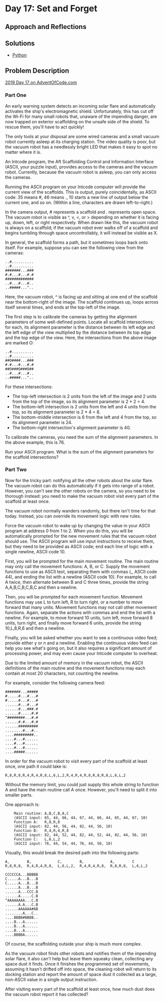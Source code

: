 # Day 17: Set and Forget

## Approach and Reflections

## Solutions

- [Python](./python_day17/day17.py)

## Problem Description

[2019 Day 17 on AdventOfCode.com](https://adventofcode.com/2019/day/17)

### Part One

An early warning system detects an incoming solar flare and automatically
activates the ship's electromagnetic shield. Unfortunately, this has cut off
the Wi-Fi for many small robots that, unaware of the impending danger, are now
trapped on exterior scaffolding on the unsafe side of the shield. To rescue
them, you'll have to act quickly!

The only tools at your disposal are some wired cameras and a small vacuum
robot currently asleep at its charging station. The video quality is poor, but
the vacuum robot has a needlessly bright LED that makes it easy to spot no
matter where it is.

An Intcode program, the Aft Scaffolding Control and Information Interface
(ASCII, your puzzle input), provides access to the cameras and the vacuum
robot. Currently, because the vacuum robot is asleep, you can only access the
cameras.

Running the ASCII program on your Intcode computer will provide the current
view of the scaffolds. This is output, purely coincidentally, as ASCII code:
35 means #, 46 means ., 10 starts a new line of output below the current one,
and so on. (Within a line, characters are drawn left-to-right.)

In the camera output, # represents a scaffold and . represents open space. The
vacuum robot is visible as ^, v, <, or > depending on whether it is facing up,
down, left, or right respectively. When drawn like this, the vacuum robot is
always on a scaffold; if the vacuum robot ever walks off of a scaffold and
begins tumbling through space uncontrollably, it will instead be visible as X.

In general, the scaffold forms a path, but it sometimes loops back onto
itself. For example, suppose you can see the following view from the cameras:

```
..#..........
..#..........
#######...###
#.#...#...#.#
#############
..#...#...#..
..#####...^..
```

Here, the vacuum robot, ^ is facing up and sitting at one end of the scaffold
near the bottom-right of the image. The scaffold continues up, loops across
itself several times, and ends at the top-left of the image.

The first step is to calibrate the cameras by getting the alignment parameters
of some well-defined points. Locate all scaffold intersections; for each, its
alignment parameter is the distance between its left edge and the left edge of
the view multiplied by the distance between its top edge and the top edge of
the view. Here, the intersections from the above image are marked O:

```
..#..........
..#..........
##O####...###
#.#...#...#.#
##O###O###O##
..#...#...#..
..#####...^..
```

For these intersections:

- The top-left intersection is 2 units from the left of the image and 2 units
  from the top of the image, so its alignment parameter is 2 \* 2 = 4.
- The bottom-left intersection is 2 units from the left and 4 units from the
  top, so its alignment parameter is 2 \* 4 = 8.
- The bottom-middle intersection is 6 from the left and 4 from the top, so its
  alignment parameter is 24.
- The bottom-right intersection's alignment parameter is 40.

To calibrate the cameras, you need the sum of the alignment parameters. In the
above example, this is 76.

Run your ASCII program. What is the sum of the alignment parameters for the
scaffold intersections?

### Part Two

Now for the tricky part: notifying all the other robots about the solar flare.
The vacuum robot can do this automatically if it gets into range of a robot.
However, you can't see the other robots on the camera, so you need to be
thorough instead: you need to make the vacuum robot visit every part of the
scaffold at least once.

The vacuum robot normally wanders randomly, but there isn't time for that
today. Instead, you can override its movement logic with new rules.

Force the vacuum robot to wake up by changing the value in your ASCII program
at address 0 from 1 to 2. When you do this, you will be automatically prompted
for the new movement rules that the vacuum robot should use. The ASCII program
will use input instructions to receive them, but they need to be provided as
ASCII code; end each line of logic with a single newline, ASCII code 10.

First, you will be prompted for the main movement routine. The main routine
may only call the movement functions: A, B, or C. Supply the movement
functions to use as ASCII text, separating them with commas (,, ASCII code
44), and ending the list with a newline (ASCII code 10). For example, to call
A twice, then alternate between B and C three times, provide the string
A,A,B,C,B,C,B,C and then a newline.

Then, you will be prompted for each movement function. Movement functions may
use L to turn left, R to turn right, or a number to move forward that many
units. Movement functions may not call other movement functions. Again,
separate the actions with commas and end the list with a newline. For example,
to move forward 10 units, turn left, move forward 8 units, turn right, and
finally move forward 6 units, provide the string 10,L,8,R,6 and then
a newline.

Finally, you will be asked whether you want to see a continuous video feed;
provide either y or n and a newline. Enabling the continuous video feed can
help you see what's going on, but it also requires a significant amount of
processing power, and may even cause your Intcode computer to overheat.

Due to the limited amount of memory in the vacuum robot, the ASCII definitions
of the main routine and the movement functions may each contain at most 20
characters, not counting the newline.

For example, consider the following camera feed:

```
#######...#####
#.....#...#...#
#.....#...#...#
......#...#...#
......#...###.#
......#.....#.#
^########...#.#
......#.#...#.#
......#########
........#...#..
....#########..
....#...#......
....#...#......
....#...#......
....#####......
```

In order for the vacuum robot to visit every part of the scaffold at least
once, one path it could take is:

```
R,8,R,8,R,4,R,4,R,8,L,6,L,2,R,4,R,4,R,8,R,8,R,8,L,6,L,2
```

Without the memory limit, you could just supply this whole string to function
A and have the main routine call A once. However, you'll need to split it into
smaller parts.

One approach is:

```
    Main routine: A,B,C,B,A,C
    (ASCII input: 65, 44, 66, 44, 67, 44, 66, 44, 65, 44, 67, 10)
    Function A:   R,8,R,8
    (ASCII input: 82, 44, 56, 44, 82, 44, 56, 10)
    Function B:   R,4,R,4,R,8
    (ASCII input: 82, 44, 52, 44, 82, 44, 52, 44, 82, 44, 56, 10)
    Function C:   L,6,L,2
    (ASCII input: 76, 44, 54, 44, 76, 44, 50, 10)
```

Visually, this would break the desired path into the following parts:

```
A,        B,            C,        B,            A,        C
R,8,R,8,  R,4,R,4,R,8,  L,6,L,2,  R,4,R,4,R,8,  R,8,R,8,  L,6,L,2

CCCCCCA...BBBBB
C.....A...B...B
C.....A...B...B
......A...B...B
......A...CCC.B
......A.....C.B
^AAAAAAAA...C.B
......A.A...C.B
......AAAAAA#AB
........A...C..
....BBBB#BBBB..
....B...A......
....B...A......
....B...A......
....BBBBA......
```

Of course, the scaffolding outside your ship is much more complex.

As the vacuum robot finds other robots and notifies them of the impending
solar flare, it also can't help but leave them squeaky clean, collecting any
space dust it finds. Once it finishes the programmed set of movements,
assuming it hasn't drifted off into space, the cleaning robot will return to
its docking station and report the amount of space dust it collected as
a large, non-ASCII value in a single output instruction.

After visiting every part of the scaffold at least once, how much dust does
the vacuum robot report it has collected?

